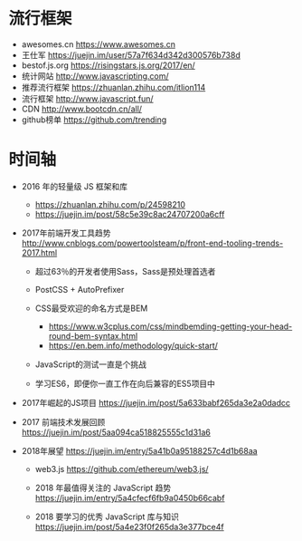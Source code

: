 # 流行框架

- awesomes.cn <https://www.awesomes.cn>
- 王仕军 <https://juejin.im/user/57a7f634d342d300576b738d>
- bestof.js.org <https://risingstars.js.org/2017/en/>
- 统计网站 <http://www.javascripting.com/>
- 推荐流行框架 <https://zhuanlan.zhihu.com/itlion114>
- 流行框架 <http://www.javascript.fun/>
- CDN <http://www.bootcdn.cn/all/>
- github榜单 <https://github.com/trending>

# 时间轴

- 2016 年的轻量级 JS 框架和库

  - <https://zhuanlan.zhihu.com/p/24598210>
  - <https://juejin.im/post/58c5e39c8ac24707200a6cff>

- 2017年前端开发工具趋势 <http://www.cnblogs.com/powertoolsteam/p/front-end-tooling-trends-2017.html>

  - 超过63％的开发者使用Sass，Sass是预处理首选者
  - PostCSS + AutoPrefixer
  - CSS最受欢迎的命名方式是BEM

    - <https://www.w3cplus.com/css/mindbemding-getting-your-head-round-bem-syntax.html>
    - <https://en.bem.info/methodology/quick-start/>

  - JavaScript的测试一直是个挑战

  - 学习ES6，即便你一直工作在向后兼容的ES5项目中

- 2017年崛起的JS项目 <https://juejin.im/post/5a633babf265da3e2a0dadcc>

- 2017 前端技术发展回顾 <https://juejin.im/post/5aa094ca518825555c1d31a6>
- 2018年展望 <https://juejin.im/entry/5a41b0a95188257c4d1b68aa>

  - web3.js <https://github.com/ethereum/web3.js/>

  - 2018 年最值得关注的 JavaScript 趋势 <https://juejin.im/entry/5a4cfecf6fb9a0450b66cabf>

  - 2018 要学习的优秀 JavaScript 库与知识 <https://juejin.im/post/5a4e23f0f265da3e377bce4f>

